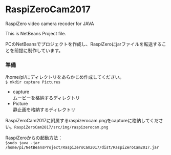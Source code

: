 # RaspiZeroCam2017
RaspiZero video camera recoder for JAVA

This is NetBeans Project file.

PCのNetBeansでプロジェクトを作成し、RaspiZeroにjarファイルを転送することを前提に制作しています。

### 準備
/home/pi/にディレクトリをあらかじめ作成してください。   
` $ mkdir capture Pictures `   
* capture    
ムービーを格納するディレクトリ
* Picture    
静止画を格納するディレクトリ

RaspiZeroCam2017に附属するraspizerocam.pngをcaptureに格納してください。`RaspiZeroCam2017/src/img/raspizerocam.png`

RaspiZeroからの起動方法：   
` $sudo java -jar /home/pi/NetBeansProject/RaspiZeroCam2017/dist/RaspiZeroCam2017.jar
`
